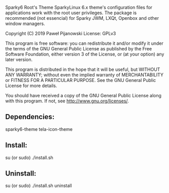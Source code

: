 Sparky6 Root's Theme
SparkyLinux 6.x theme's configuration files for applications work with the root user privileges. The package is recommended (not essencial) for Sparky JWM, LXQt, Openbox and other window managers.

Copyright (C) 2019 Paweł Pijanowski
License: GPLv3

This program is free software: you can redistribute it and/or modify
it under the terms of the GNU General Public License as published by
the Free Software Foundation, either version 3 of the License, or
(at your option) any later version.

This program is distributed in the hope that it will be useful,
but WITHOUT ANY WARRANTY; without even the implied warranty of
MERCHANTABILITY or FITNESS FOR A PARTICULAR PURPOSE.  See the
GNU General Public License for more details.

You should have received a copy of the GNU General Public License
along with this program.  If not, see <http://www.gnu.org/licenses/>.

Dependencies:
-------------
sparky6-theme
tela-icon-theme

Install:
-------------
su (or sudo) 
./install.sh

Uninstall:
-------------
su (or sudo)
./install.sh uninstall
